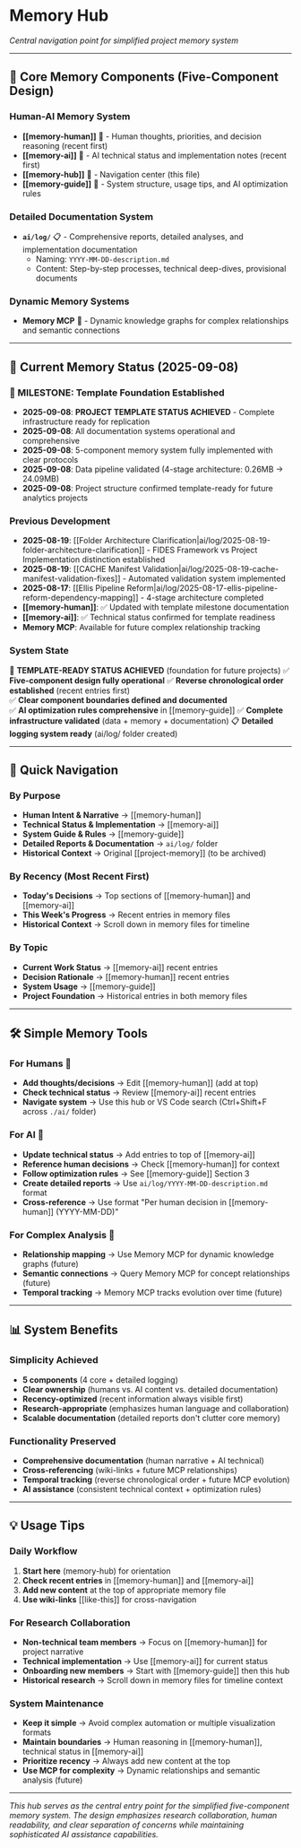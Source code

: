 # Memory Hub

*Central navigation point for simplified project memory system*

---

## 🧠 **Core Memory Components** (Five-Component Design)

### **Human-AI Memory System**
- **[[memory-human]]** 📝 - Human thoughts, priorities, and decision reasoning (recent first)
- **[[memory-ai]]** 🤖 - AI technical status and implementation notes (recent first)  
- **[[memory-hub]]** 🧭 - Navigation center (this file)
- **[[memory-guide]]** 📖 - System structure, usage tips, and AI optimization rules

### **Detailed Documentation System**
- **`ai/log/`** 📋 - Comprehensive reports, detailed analyses, and implementation documentation
  - Naming: `YYYY-MM-DD-description.md`
  - Content: Step-by-step processes, technical deep-dives, provisional documents

### **Dynamic Memory Systems**
- **Memory MCP** 🔗 - Dynamic knowledge graphs for complex relationships and semantic connections

---

## 🔄 **Current Memory Status** (2025-09-08)

### **🎯 MILESTONE: Template Foundation Established**
- **2025-09-08**: **PROJECT TEMPLATE STATUS ACHIEVED** - Complete infrastructure ready for replication
- **2025-09-08**: All documentation systems operational and comprehensive
- **2025-09-08**: 5-component memory system fully implemented with clear protocols
- **2025-09-08**: Data pipeline validated (4-stage architecture: 0.26MB → 24.09MB)
- **2025-09-08**: Project structure confirmed template-ready for future analytics projects

### **Previous Development**
- **2025-08-19**: [[Folder Architecture Clarification|ai/log/2025-08-19-folder-architecture-clarification]] - FIDES Framework vs Project Implementation distinction established
- **2025-08-19**: [[CACHE Manifest Validation|ai/log/2025-08-19-cache-manifest-validation-fixes]] - Automated validation system implemented
- **2025-08-17**: [[Ellis Pipeline Reform|ai/log/2025-08-17-ellis-pipeline-reform-dependency-mapping]] - 4-stage architecture completed
- **[[memory-human]]**: ✅ Updated with template milestone documentation
- **[[memory-ai]]**: ✅ Technical status confirmed for template readiness
- **Memory MCP**: Available for future complex relationship tracking

### **System State**
🎯 **TEMPLATE-READY STATUS ACHIEVED** (foundation for future projects)
✅ **Five-component design fully operational** 
✅ **Reverse chronological order established** (recent entries first)  
✅ **Clear component boundaries defined and documented**  
✅ **AI optimization rules comprehensive** in [[memory-guide]]
✅ **Complete infrastructure validated** (data + memory + documentation)
📋 **Detailed logging system ready** (ai/log/ folder created)

---

## 🧭 **Quick Navigation**

### **By Purpose**
- **Human Intent & Narrative** → [[memory-human]]
- **Technical Status & Implementation** → [[memory-ai]]  
- **System Guide & Rules** → [[memory-guide]]
- **Detailed Reports & Documentation** → `ai/log/` folder
- **Historical Context** → Original [[project-memory]] (to be archived)

### **By Recency** (Most Recent First)
- **Today's Decisions** → Top sections of [[memory-human]] and [[memory-ai]]
- **This Week's Progress** → Recent entries in memory files
- **Historical Context** → Scroll down in memory files for timeline

### **By Topic**
- **Current Work Status** → [[memory-ai]] recent entries
- **Decision Rationale** → [[memory-human]] recent entries  
- **System Usage** → [[memory-guide]]
- **Project Foundation** → Historical entries in both memory files

---

## 🛠️ **Simple Memory Tools**

### **For Humans** 📝
- **Add thoughts/decisions** → Edit [[memory-human]] (add at top)
- **Check technical status** → Review [[memory-ai]] recent entries
- **Navigate system** → Use this hub or VS Code search (Ctrl+Shift+F across `./ai/` folder)

### **For AI** 🤖  
- **Update technical status** → Add entries to top of [[memory-ai]]
- **Reference human decisions** → Check [[memory-human]] for context
- **Follow optimization rules** → See [[memory-guide]] Section 3
- **Create detailed reports** → Use `ai/log/YYYY-MM-DD-description.md` format
- **Cross-reference** → Use format "Per human decision in [[memory-human]] (YYYY-MM-DD)"

### **For Complex Analysis** 🔗
- **Relationship mapping** → Use Memory MCP for dynamic knowledge graphs (future)
- **Semantic connections** → Query Memory MCP for concept relationships (future)
- **Temporal tracking** → Memory MCP tracks evolution over time (future)

---

## 📊 **System Benefits**

### **Simplicity Achieved**
- **5 components** (4 core + detailed logging)
- **Clear ownership** (humans vs. AI content vs. detailed documentation)
- **Recency-optimized** (recent information always visible first)
- **Research-appropriate** (emphasizes human language and collaboration)
- **Scalable documentation** (detailed reports don't clutter core memory)

### **Functionality Preserved**  
- **Comprehensive documentation** (human narrative + AI technical)
- **Cross-referencing** (wiki-links + future MCP relationships)
- **Temporal tracking** (reverse chronological order + future MCP evolution)
- **AI assistance** (consistent technical context + optimization rules)

---

## 💡 **Usage Tips**

### **Daily Workflow**
1. **Start here** (memory-hub) for orientation
2. **Check recent entries** in [[memory-human]] and [[memory-ai]]
3. **Add new content** at the top of appropriate memory file
4. **Use wiki-links** [[like-this]] for cross-navigation

### **For Research Collaboration**
- **Non-technical team members** → Focus on [[memory-human]] for project narrative
- **Technical implementation** → Use [[memory-ai]] for current status
- **Onboarding new members** → Start with [[memory-guide]] then this hub
- **Historical research** → Scroll down in memory files for timeline context

### **System Maintenance**
- **Keep it simple** → Avoid complex automation or multiple visualization formats
- **Maintain boundaries** → Human reasoning in [[memory-human]], technical status in [[memory-ai]]
- **Prioritize recency** → Always add new content at the top
- **Use MCP for complexity** → Dynamic relationships and semantic analysis (future)

---

*This hub serves as the central entry point for the simplified five-component memory system. The design emphasizes research collaboration, human readability, and clear separation of concerns while maintaining sophisticated AI assistance capabilities.*
